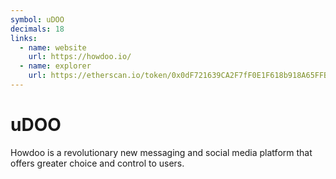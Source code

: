 ```yaml
---
symbol: uDOO
decimals: 18
links:
  - name: website
    url: https://howdoo.io/
  - name: explorer
    url: https://etherscan.io/token/0x0dF721639CA2F7fF0E1F618b918A65FFB199AC4E
---
```


# uDOO

Howdoo is a revolutionary new messaging and social media platform that offers greater choice and control to users.
